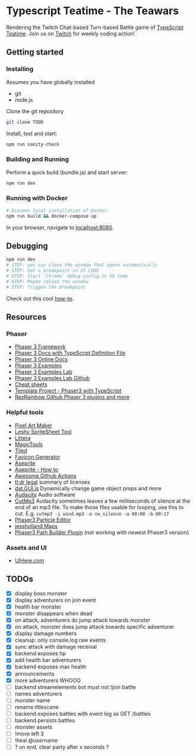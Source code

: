 # Typescript Teatime - The Teawars

Rendering the Twitch Chat-based Turn-based Battle game of [TypeScript Teatime](https://www.twitch.tv/typescriptteatime). Join us on [Twitch](https://www.twitch.tv/typescriptteatime) for weekly coding action!

## Getting started

### Installing

Assumes you have globally installed

- git
- node.js

Clone the git repository

```bash
git clone TODO
```

Install, test and start:

```bash
npm run sanity-check
```

### Building and Running

Perform a quick build (bundle.js) and start server:

```bash
npm run dev
```

### Running with Docker

```bash
# Assumes local installation of Docker.
npm run build && docker-compose up
```

In your browser, navigate to [localhost:8080](http://localhost:8080).

## Debugging

```bash
npm run dev
# STEP: you can close the window that opens automatically
# STEP: Set a breakpoint in VS CODE
# STEP: Start 'Chrome' debug config in VS Code
# STEP: Maybe reload the window
# STEP: Trigger the breakpoint
```

Check out this cool [how-to](https://github.com/samme/phaser3-faq/wiki#how-do-i-fixdebug-my-game).

## Resources

### Phaser

- [Phaser 3 Framework](https://github.com/photonstorm/phaser)
- [Phaser 3 Docs with TypeScript Definition File](https://github.com/photonstorm/phaser3-docs)
- [Phaser 3 Online Docs](https://photonstorm.github.io/phaser3-docs/index.html)
- [Phaser 3 Examples](https://phaser.io/examples/v3)
- [Phaser 3 Examples Lab](https://labs.phaser.io/)
- [Phaser 3 Examples Lab Github](https://github.com/photonstorm/phaser3-examples)
- [Cheat sheets](https://github.com/digitsensitive/phaser3-typescript/blob/master/cheatsheets)
- [Template Project - Phaser3 with TypeScript](https://github.com/digitsensitive/phaser3-typescript)
- [RexRainbow Github Phaser 3 plugins and more](https://github.com/rexrainbow/phaser3-rex-notes/tree/master/plugins)

### Helpful tools

- [Pixel Art Maker](http://pixelartmaker.com/)
- [Leshy SpriteSheet Tool](https://www.leshylabs.com/apps/sstool)
- [Littera](http://kvazars.com/littera)
- [MagicTools](https://github.com/ellisonleao/magictools)
- [Tiled](https://www.mapeditor.org)
- [Favicon Generator](https://favicon.io/favicon-generator/)
- [Aseprite](https://www.aseprite.org/)
- [Aseprite - How to](https://www.youtube.com/watch?v=Md6W79jtLJM)
- [Awesome Github Actions](https://github.com/sdras/awesome-actions)
- [tl;dr legal](https://tldrlegal.com/) summary of licenses
- [dat.GUI.js](https://github.com/dataarts/dat.gui) Dynamically change game object props and more
- [Audacity](https://www.audacityteam.org/) Audio software
- [CutMp3](http://manpages.ubuntu.com/manpages/bionic/man1/cutmp3.1.html) Audacity sometimes leaves a few milliseconds of silence at the end of an mp3 file. To make those files usable for looping, use this to cut. E.g. `cutmp3 -i wind.mp3 -o no_silence -a 00:00 -b 00:17`
- [Phaser3 Particle Editor](https://koreezgames.github.io/phaser3-particle-editor/)
- [jessholland Maps](https://jessholland.artstation.com/projects/ovArq)
- [Phaser3 Path Builder Plugin](https://github.com/samid737/phaser3-plugin-pathbuilder) (not working with newest Phaser3 version)

### Assets and UI

- [UIHere.com](https://www.uihere.com/free-cliparts/user-interface-design-game-game-ui-buttons-gold-coins-online-1035811)

## TODOs

- [x] display boss monster
- [x] display adventurers on join event
- [x] health bar monster
- [x] monster disappears when dead
- [x] on attack, adventurers do jump attack towards monster
- [x] on attack, monster does jump attack towards specific adventurer
- [x] display damage numbers
- [x] cleanup: only console.log raw events
- [x] sync attack with damage receival
- [x] backend exposes hp
- [x] add health bar adventurers
- [x] backend exposes max health
- [x] announcements
- [x] more adventurers WHOOO
- [ ] backend streamelements bot must not !join battle
- [ ] names adventurers
- [ ] monster name
- [ ] rename titlescene
- [ ] backend exposes battles with event log as GET /battles
- [ ] backend persists battles
- [ ] monster assets
- [ ] !move left 3
- [ ] !heal @username
- [ ] ? on end, clear party after x seconds ?

